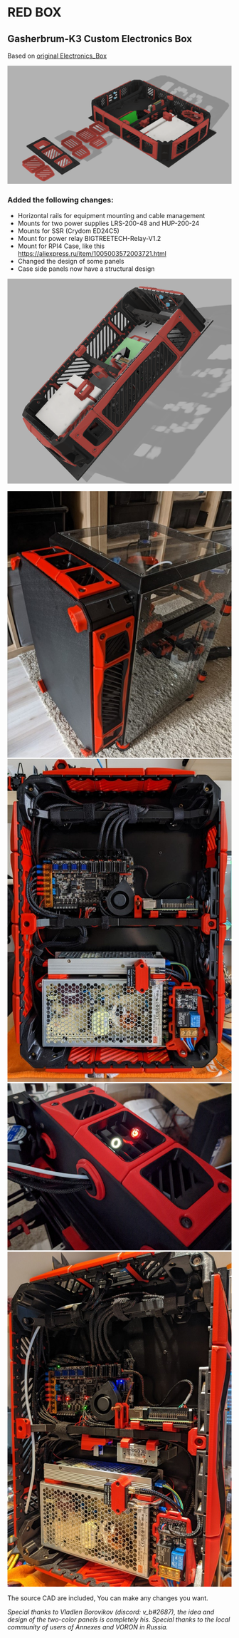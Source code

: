 # RED BOX 
## Gasherbrum-K3 Custom Electronics Box

Based on [original Electronics_Box ](https://https://github.com/Annex-Engineering/Gasherbrum-K3/tree/main/Release_1_1/STLs/Electronics_Box/) 

![picture](images/image01.png)

### Аdded the following changes:

- Horizontal rails for equipment mounting and cable management
- Mounts for two power supplies LRS-200-48 and HUP-200-24
- Mounts for SSR (Crydom ED24C5)
- Mount for power relay BIGTREETECH-Relay-V1.2
- Mount for RPI4 Case, like this https://aliexpress.ru/item/1005003572003721.html
- Changed the design of some panels
- Case side panels now have a structural design

![picture](images/image05.png)

![picture](images/photo01.jpg)
![picture](images/photo02.jpg)
![picture](images/photo03.jpg)
![picture](images/photo04.jpg)

The source CAD are included, You can make any changes you want.

_Special thanks to Vladlen Borovikov (discord: v_b#2687), the idea and design of the two-color panels is completely his. Special thanks to the local community of users of Annexes and VORON in Russia._
